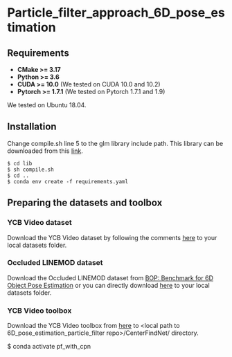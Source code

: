 # Particle_filter_approach_6D_pose_estimation

## Requirements
 * __CMake >= 3.17__
 * __Python >= 3.6__
 * __CUDA >= 10.0__     (We tested on CUDA 10.0 and 10.2)
 * __Pytorch >= 1.7.1__ (We tested on Pytorch 1.7.1 and 1.9)

We tested on Ubuntu 18.04.

## Installation

Change compile.sh line 5 to the glm library include path. This library can be downloaded from this [link](https://github.com/g-truc/glm).

    $ cd lib
    $ sh compile.sh
    $ cd ..
    $ conda env create -f requirements.yaml

## Preparing the datasets and toolbox
### YCB Video dataset
Download the YCB Video dataset by following the comments [here](https://github.com/yuxng/PoseCNN/issues/81) to your local datasets folder.
### Occluded LINEMOD dataset
Download the Occluded LINEMOD dataset from [BOP: Benchmark for 6D Object Pose Estimation](https://bop.felk.cvut.cz/datasets/) or you can directly download [here](https://ptak.felk.cvut.cz/6DB/public/bop_datasets/lmo_test_all.zip) to your local datasets folder.
### YCB Video toolbox
Download the YCB Video toolbox from [here](https://github.com/yuxng/YCB_Video_toolbox) to <local path to 6D_pose_estimation_particle_filter repo>/CenterFindNet/ directory.

  $ conda activate pf_with_cpn
